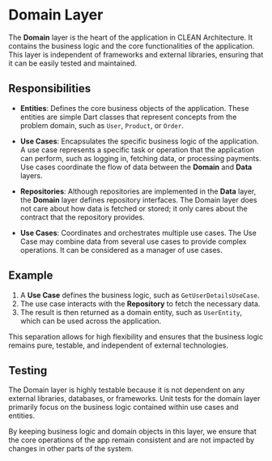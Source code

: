 # Domain Layer

The **Domain** layer is the heart of the application in CLEAN Architecture. It contains the business logic and the core functionalities of the application. This layer is independent of frameworks and external libraries, ensuring that it can be easily tested and maintained.

## Responsibilities

- **Entities**: Defines the core business objects of the application. These entities are simple Dart classes that represent concepts from the problem domain, such as `User`, `Product`, or `Order`.

- **Use Cases**: Encapsulates the specific business logic of the application. A use case represents a specific task or operation that the application can perform, such as logging in, fetching data, or processing payments. Use cases coordinate the flow of data between the **Domain** and **Data** layers.

- **Repositories**: Although repositories are implemented in the **Data** layer, the **Domain** layer defines repository interfaces. The Domain layer does not care about how data is fetched or stored; it only cares about the contract that the repository provides.

- **Use Cases**: Coordinates and orchestrates multiple use cases. The Use Case may combine data from several use cases to provide complex operations. It can be considered as a manager of use cases.

## Example

1. A **Use Case** defines the business logic, such as `GetUserDetailsUseCase`.
2. The use case interacts with the **Repository** to fetch the necessary data.
3. The result is then returned as a domain entity, such as `UserEntity`, which can be used across the application.

This separation allows for high flexibility and ensures that the business logic remains pure, testable, and independent of external technologies.

## Testing

The Domain layer is highly testable because it is not dependent on any external libraries, databases, or frameworks. Unit tests for the domain layer primarily focus on the business logic contained within use cases and entities.

By keeping business logic and domain objects in this layer, we ensure that the core operations of the app remain consistent and are not impacted by changes in other parts of the system.

